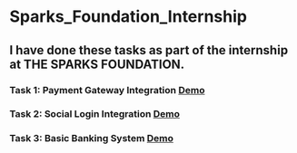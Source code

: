 # Sparks_Foundation_Internship
## I have done these tasks as part of the internship at THE SPARKS FOUNDATION.

### Task 1: Payment Gateway Integration [Demo](https://wonderful-kepler-d00fd4.netlify.app/)

### Task 2: Social Login Integration [Demo](https://socialsigninintegration.web.app/)

### Task 3: Basic Banking System  [Demo]()
